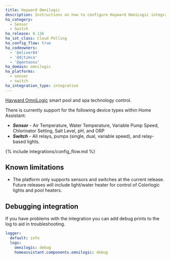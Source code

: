```yaml
---
title: Hayward Omnilogic
description: Instructions on how to configure Hayward OmniLogic integration.
ha_category:
  - Sensor
  - Switch
ha_release: 0.116
ha_iot_class: Cloud Polling
ha_config_flow: true
ha_codeowners:
  - '@oliver84'
  - '@djtimca'
  - '@gentoosu'
ha_domain: omnilogic
ha_platforms:
  - sensor
  - switch
ha_integration_type: integration
---
```


[Hayward OmniLogic](https://www.hayward-pool.com/shop/en/pools/omnilogic-i-auomni--1) smart pool and spa technology control.

There is currently support for the following device types within Home Assistant:

- ***Sensor*** - Air Temperature, Water Temperature, Variable Pump Speed, Chlorinator Setting, Salt Level, pH, and ORP
- ***Switch*** - All relays, pumps (single, dual, variable speed), and relay-based lights.

{% include integrations/config_flow.md %}

## Known limitations

- The platform only supports sensors and switches at the current release. Future releases will include light/water heater for control of Colorlogic lights and pool heaters.

## Debugging integration

If you have problems with the integration you can add debug prints to the log to aid in troubleshooting.

```yaml
logger:
  default: info
  logs:
    omnilogic: debug
    homeassistant.components.omnilogic: debug

